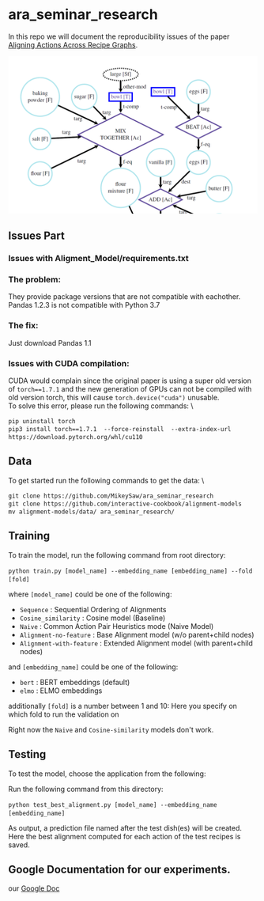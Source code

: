 # ara_seminar_research

In this repo we will document the reproducibility issues of the paper [Aligning Actions Across Recipe Graphs](https://aclanthology.org/2021.emnlp-main.554/).

![ara_seminar_recipe_zoom.png](asset/recipe_zoom.png)

## Issues Part

### Issues with Aligment_Model/requirements.txt 

### The problem:
They provide package versions that are not compatible with eachother. Pandas 1.2.3 is not compatible with Python 3.7  

### The fix: 
Just download Pandas 1.1

### Issues with CUDA compilation:
CUDA would complain since the original paper is using a super old version of `torch==1.7.1` and the new generation of GPUs can not be compiled with old version torch, this will cause `torch.device("cuda")` unusable. \
To solve this error, please run the following commands:   \
```shell
pip uninstall torch
pip3 install torch==1.7.1  --force-reinstall  --extra-index-url https://download.pytorch.org/whl/cu110
```

## Data
To get started run the following commands to get the data: \
```shell
git clone https://github.com/MikeySaw/ara_seminar_research
git clone https://github.com/interactive-cookbook/alignment-models
mv alignment-models/data/ ara_seminar_research/
```

## Training
To train the model, run the following command from root directory:

`python train.py [model_name] --embedding_name [embedding_name] --fold [fold]`

where `[model_name]` could be one of the following:
- `Sequence` : Sequential Ordering of Alignments
- `Cosine_similarity` : Cosine model (Baseline)
- `Naive` :  Common Action Pair Heuristics mode (Naive Model)
- `Alignment-no-feature` : Base Alignment model (w/o parent+child nodes)
- `Alignment-with-feature` : Extended Alignment model (with parent+child nodes)

and `[embedding_name]` could be one of the following:
- `bert` : BERT embeddings (default)
- `elmo` : ELMO embeddings

additionally `[fold]` is a number between 1 and 10:
    Here you specify on which fold to run the validation on

Right now the `Naive` and `Cosine-similarity` models don't work.
    
## Testing
To test the model, choose the application from the following:

Run the following command from this directory:

`python test_best_alignment.py [model_name] --embedding_name [embedding_name]`

As output, a prediction file named after the test dish(es) will be created. Here the best alignment computed for each action of the test recipes is saved.

## Google Documentation for our experiments.
our [Google Doc](https://docs.google.com/document/d/1NwZypYE2r4qWeEWYPY2tegbrlSTPtCY4laGUlINOYp0/edit)

